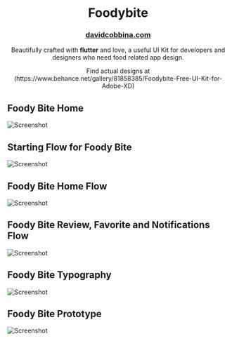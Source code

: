 <h1 align="center">
  Foodybite
</h1>
<h3 align="center">
  <a href="http://davidcobbina.com" target="_blank">davidcobbina.com</a>
</h3>
<p align="center">
   Beautifully crafted with <strong>flutter</strong> and love, a useful UI Kit for developers and designers 
who need food related app design.
</p>
<p align="center">
  Find actual designs at (https://www.behance.net/gallery/81858385/Foodybite-Free-UI-Kit-for-Adobe-XD)
</p>




## Foody Bite Home
![Screenshot](assets/screenshots/foody_bite_home.png "Foody Bite Home")

## Starting Flow for Foody Bite
![Screenshot](assets/screenshots/foody_bite_starting_flow.png "Starting Flow for Foody Bite")

## Foody Bite Home Flow
![Screenshot](assets/screenshots/foody_bite_home_flow.png "Foody Bite Home Flow")

## Foody Bite Review, Favorite and Notifications Flow
![Screenshot](assets/screenshots/foody_bite_review_favorite_notifications_flow.png "Foody Bite Review, Favorite and Notifications Flow")

## Foody Bite Typography
![Screenshot](assets/screenshots/foodybite_typography.png "Foody Bite Typography")

## Foody Bite Prototype
![Screenshot](assets/screenshots/foodybite_prototyping.png "Foody Bite Prototype")
